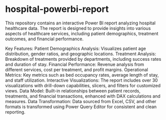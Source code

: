 # hospital-powerbi-report

This repository contains an interactive Power BI report analyzing hospital healthcare data. The report is designed to provide insights into various aspects of healthcare services, including patient demographics, treatment outcomes, and financial performance.

Key Features:
Patient Demographics Analysis: Visualizes patient age distribution, gender ratios, and geographic locations.
Treatment Analysis: Breakdown of treatments provided by departments, including success rates and duration of stay.
Financial Performance: Revenue analysis from different services, cost per treatment, and profit margins.
Operational Metrics: Key metrics such as bed occupancy rates, average length of stay, and staff utilization.
Interactive Visualizations: The report includes over 30 visualizations with drill-down capabilities, slicers, and filters for customized views.
Data Model: Built-in relationships between patient records, treatments, and financial transactions, enhanced with DAX calculations and measures.
Data Transformation: Data sourced from Excel, CSV, and other formats is transformed using Power Query Editor for consistent and clean reporting.
